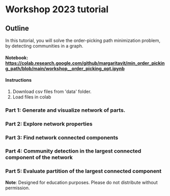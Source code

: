 # Workshop 2023 tutorial

## Outline

In this tutorial, you will solve the order-picking path minimization problem, by detecting communities in a graph.
#### Notebook: https://colab.research.google.com/github/margaritavit/min_order_picking_path/blob/main/workshop__order_picking_opt.ipynb

#### Instructions
1. Download csv files from 'data' folder.
2. Load files in colab

### Part 1: Generate and visualize network of parts.

### Part 2: Explore network properties

### Part 3: Find network connected components

### Part 4: Community detection in the largest connected component of the network

### Part 5: Evaluate partition of the largest connected component


<b>Note</b>: Designed for education purposes. Please do not distribute without permission.

